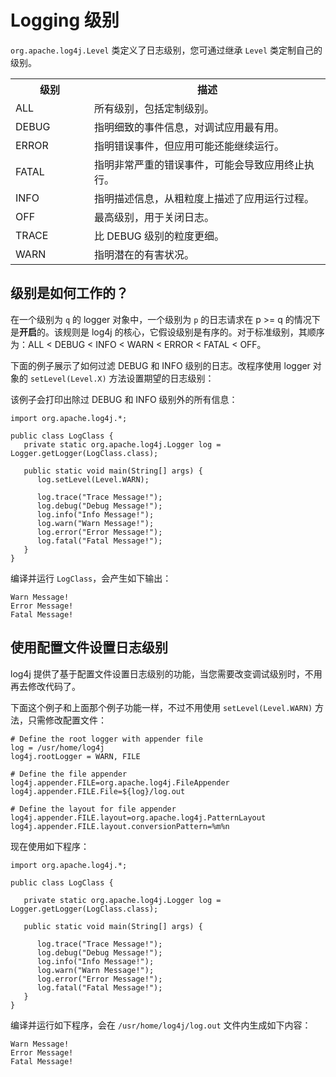 # Logging 级别

`org.apache.log4j.Level` 类定义了日志级别，您可通过继承 `Level` 类定制自己的级别。

<table class="table table-bordered">
<tbody><tr>
<th style="width:25%">级别</th>
<th>描述</th>
</tr>
<tr>
<td>ALL</td>
<td>所有级别，包括定制级别。</td>
</tr>
<tr>
<td>DEBUG</td>
<td>指明细致的事件信息，对调试应用最有用。</td>
</tr>
<tr>
<td>ERROR</td>
<td>指明错误事件，但应用可能还能继续运行。</td>
</tr>
<tr>
<td>FATAL</td>
<td>指明非常严重的错误事件，可能会导致应用终止执行。</td>
</tr>
<tr>
<td>INFO</td>
<td>指明描述信息，从粗粒度上描述了应用运行过程。</td>
</tr>
<tr>
<td>OFF</td>
<td>最高级别，用于关闭日志。</td>
</tr>
<tr>
<td>TRACE</td>
<td>比 DEBUG 级别的粒度更细。</td>
</tr>
<tr>
<td>WARN</td>
<td>指明潜在的有害状况。</td>
</tr>
</tbody></table>

## 级别是如何工作的？

在一个级别为 `q` 的 logger 对象中，一个级别为 `p` 的日志请求在 p >= q 的情况下是**开启**的。该规则是 log4j 的核心，它假设级别是有序的。对于标准级别，其顺序为：ALL < DEBUG < INFO < WARN < ERROR < FATAL < OFF。

下面的例子展示了如何过滤 DEBUG 和 INFO 级别的日志。改程序使用 logger 对象的 `setLevel(Level.X)` 方法设置期望的日志级别：

该例子会打印出除过 DEBUG 和 INFO 级别外的所有信息：

```
import org.apache.log4j.*;

public class LogClass {
   private static org.apache.log4j.Logger log = Logger.getLogger(LogClass.class);
   
   public static void main(String[] args) {
      log.setLevel(Level.WARN);

      log.trace("Trace Message!");
      log.debug("Debug Message!");
      log.info("Info Message!");
      log.warn("Warn Message!");
      log.error("Error Message!");
      log.fatal("Fatal Message!");
   }
}
```

编译并运行 `LogClass`，会产生如下输出：

```
Warn Message!
Error Message!
Fatal Message!
```

## 使用配置文件设置日志级别

log4j 提供了基于配置文件设置日志级别的功能，当您需要改变调试级别时，不用再去修改代码了。

下面这个例子和上面那个例子功能一样，不过不用使用 `setLevel(Level.WARN)` 方法，只需修改配置文件：

```
# Define the root logger with appender file
log = /usr/home/log4j
log4j.rootLogger = WARN, FILE

# Define the file appender
log4j.appender.FILE=org.apache.log4j.FileAppender
log4j.appender.FILE.File=${log}/log.out

# Define the layout for file appender
log4j.appender.FILE.layout=org.apache.log4j.PatternLayout
log4j.appender.FILE.layout.conversionPattern=%m%n
```

现在使用如下程序：

```
import org.apache.log4j.*;

public class LogClass {

   private static org.apache.log4j.Logger log = Logger.getLogger(LogClass.class);
   
   public static void main(String[] args) {
   
      log.trace("Trace Message!");
      log.debug("Debug Message!");
      log.info("Info Message!");
      log.warn("Warn Message!");
      log.error("Error Message!");
      log.fatal("Fatal Message!");
   }
}
```

编译并运行如下程序，会在 `/usr/home/log4j/log.out` 文件内生成如下内容：

```
Warn Message!
Error Message!
Fatal Message!
```